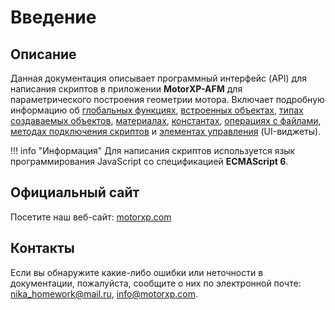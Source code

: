 # Введение

## Описание
Данная документация описывает программный интерфейс (API) для написания скриптов в приложении <span style="white-space: nowrap;">**MotorXP-AFM**</span> для параметрического построения геометрии мотора. Включает подробную информацию об [глобальных функциях](globalFuncs/index.md), [встроенных объектах](object/index.md), [типах создаваемых объектов](types/index.md), [материалах](), [константах](constants/index.md), [операциях с файлами](), [методах подключения скриптов]() и [элементах управления](widgets/index.md) (UI-виджеты).

!!! info "Информация"
    Для написания скриптов используется язык программирования JavaScript со спецификацией <b>ECMAScript 6</b>.

## Официальный сайт
Посетите наш веб-сайт: <a href="https://motorxp.com" target="_blank">motorxp.com</a>

## Контакты
Если вы обнаружите какие-либо ошибки или неточности в документации, пожалуйста, сообщите о них по электронной почте: [nika_homework@mail.ru](mailto:nika_homework@mail.ru), [info@motorxp.com](mailto:info@motorxp.com).
